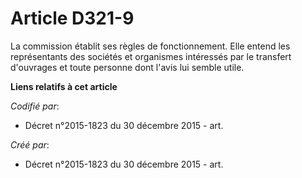 # Article D321-9

La commission établit ses règles de fonctionnement. Elle entend les représentants des sociétés et organismes intéressés par
le transfert d'ouvrages et toute personne dont l'avis lui semble utile.

**Liens relatifs à cet article**

_Codifié par_:

  - Décret n°2015-1823 du 30 décembre 2015 - art.

_Créé par_:

  - Décret n°2015-1823 du 30 décembre 2015 - art.
